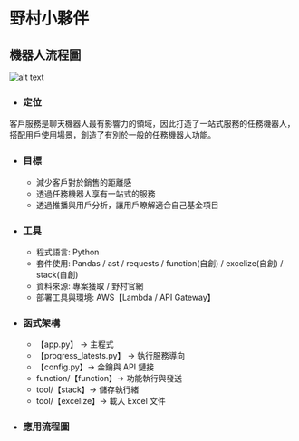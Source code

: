 # 野村小夥伴
## 機器人流程圖
![alt text](https://telegramtest.s3.amazonaws.com/%E9%87%8E%E6%9D%91_Telegram_Chatbot_Procedure.png)
* ### 定位
客戶服務是聊天機器人最有影響力的領域，因此打造了一站式服務的任務機器人，搭配用戶使用場景，創造了有別於一般的任務機器人功能。

* ### 目標
  * 減少客戶對於銷售的距離感
  * 透過任務機器人享有一站式的服務
  * 透過推播與用戶分析，讓用戶瞭解適合自己基金項目
  
* ### 工具
  * 程式語言: Python
  * 套件使用: Pandas / ast / requests / function(自創) / excelize(自創) / stack(自創)
  * 資料來源: 專案獲取 / 野村官網
  * 部署工具與環境: AWS【Lambda / API Gateway】

* ### 函式架構
  * 【app.py】 -> 主程式
  * 【progress_latests.py】 -> 執行服務導向
  * 【config.py】-> 金鑰與 API 鏈接
  * function/【function】-> 功能執行與發送
  * tool/【stack】-> 儲存執行緒
  * tool/【excelize】-> 載入 Excel 文件
  
* ### 應用流程圖
